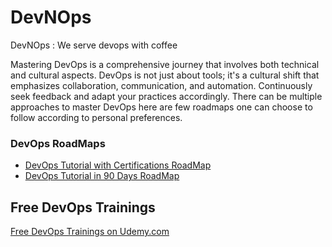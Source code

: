 # DevNOps
DevNOps : We serve devops with coffee

Mastering DevOps is a comprehensive journey that involves both technical and cultural aspects. DevOps is not just about tools; it's a cultural shift that emphasizes collaboration, communication, and automation. Continuously seek feedback and adapt your practices accordingly. There can be multiple approaches to master DevOps here are few roadmaps one can choose to follow according to personal preferences. 

### DevOps RoadMaps
- [DevOps Tutorial with Certifications RoadMap](./Certifications/)
- [DevOps Tutorial in 90 Days RoadMap ](./90Days/)

## Free DevOps Trainings
[Free DevOps Trainings on Udemy.com](free-devops-on-udemy.md)



